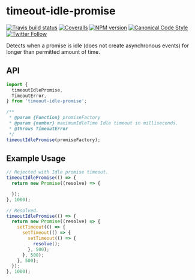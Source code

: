 # timeout-idle-promise

[![Travis build status](http://img.shields.io/travis/gajus/timeout-idle-promise/master.svg?style=flat-square)](https://travis-ci.org/gajus/timeout-idle-promise)
[![Coveralls](https://img.shields.io/coveralls/gajus/timeout-idle-promise.svg?style=flat-square)](https://coveralls.io/github/gajus/timeout-idle-promise)
[![NPM version](http://img.shields.io/npm/v/timeout-idle-promise.svg?style=flat-square)](https://www.npmjs.org/package/timeout-idle-promise)
[![Canonical Code Style](https://img.shields.io/badge/code%20style-canonical-blue.svg?style=flat-square)](https://github.com/gajus/canonical)
[![Twitter Follow](https://img.shields.io/twitter/follow/kuizinas.svg?style=social&label=Follow)](https://twitter.com/kuizinas)

Detects when a promise is idle (does not create asynchronous events) for longer than permitted amount of time.

## API

```js
import {
  timeoutIdlePromise,
  TimeoutError,
} from 'timeout-idle-promise';

/**
 * @param {Function} promiseFactory
 * @param {number} maximumIdleTime Idle timeout in milliseconds.
 * @throws TimeoutError
 */
timeoutIdlePromise(promiseFactory);

```

## Example Usage

```js
// Rejected with Idle promise timeout.
timeoutIdlePromise(() => {
  return new Promise((resolve) => {

  });
}, 1000);

// Resolved.
timeoutIdlePromise(() => {
  return new Promise((resolve) => {
    setTimeout(() => {
      setTimeout(() => {
        setTimeout(() => {
          resolve();
        }, 500);
      }, 500);
    }, 500);
  });
}, 1000);

```
